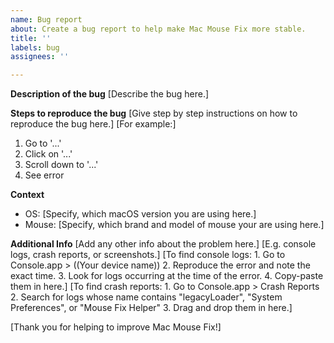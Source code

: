 ```yaml
---
name: Bug report
about: Create a bug report to help make Mac Mouse Fix more stable.
title: ''
labels: bug
assignees: ''

---
```


**Description of the bug**
[Describe the bug here.]

**Steps to reproduce the bug**
[Give step by step instructions on how to reproduce the bug here.]
[For example:]

1. Go to '...'
2. Click on '...'
3. Scroll down to '...'
4. See error

**Context**
- OS: [Specify, which macOS version you are using here.]
- Mouse: [Specify, which brand and model of mouse your are using here.]

**Additional Info**
[Add any other info about the problem here.]
[E.g. console logs, crash reports, or screenshots.]
[To find console logs: 1. Go to Console.app > ((Your device name)) 2. Reproduce the error and note the exact time. 3. Look for logs occurring at the time of the error. 4. Copy-paste them in here.]
[To find crash reports: 1. Go to Console.app > Crash Reports 2. Search for logs whose name contains "legacyLoader", "System Preferences", or "Mouse Fix Helper" 3. Drag and drop them in here.]

[Thank you for helping to improve Mac Mouse Fix!]

